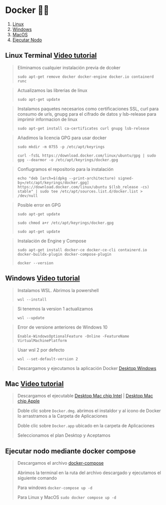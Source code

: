 # Docker 🐋🐳
1. [Linux](#linux-terminal)
2. [Windows](#windows)
3. [MacOS](#mac)
4. [Ejecutar Nodo](#ejecutar-nodo-mediante-docker-compose)
## Linux Terminal [Video tutorial](https://drive.google.com/file/d/1wcZpIMZ9x9afRJxXjEvTyTEI2ggamEkY/view?usp=share_link)
>Eliminamos cualquier instalación previa de dcoker
>
>```sudo apt-get remove docker docker-engine docker.io containerd runc```

>Actualizamos las librerias de linux
>
>```sudo apt-get update```

>Instalamos paquetes necesarios como certificaciones SSL, curl para consumo de urls, gnupg para el cifrado de datos y lsb-release para imprimir informacion de linux
>
>```sudo apt-get install ca-certificates curl gnupg lsb-release```

>Añadimos la licencia GPG para usar docker
>
>```sudo mkdir -m 0755 -p /etc/apt/keyrings```
>
>```curl -fsSL https://download.docker.com/linux/ubuntu/gpg | sudo gpg --dearmor -o /etc/apt/keyrings/docker.gpg```

>Confiugramos el repositorio para la instalación
>
>```echo "deb [arch=$(dpkg --print-architecture) signed-by=/etc/apt/keyrings/docker.gpg] https://download.docker.com/linux/ubuntu $(lsb_release -cs) stable" | sudo tee /etc/apt/sources.list.d/docker.list > /dev/null```

>Posible error en GPG
>
>```sudo apt-get update```
>
>```sudo chmod a+r /etc/apt/keyrings/docker.gpg```
>
>```sudo apt-get update```

> Instalación de Engine y Compose
>
>```sudo apt-get install docker-ce docker-ce-cli containerd.io docker-buildx-plugin docker-compose-plugin```
>
>```docker --version```

## Windows [Video tutorial](https://drive.google.com/file/d/16QbCKXbwrxVky_ky0Hj0CHPbTOPOKhsA/view?usp=share_link)
>Instalamos WSL. Abrimos la powershell
>
>```wsl --install```

>Si tenemos la version 1 actualizamos 
>
>```wsl --update```

>Error de versione anteriores de Windows 10
> 
>```Enable-WindowsOptionalFeature -Online -FeatureName VirtualMachinePlatform```

>Usar wsl 2 por defecto
>
>```wsl --set-default-version 2```

>Descargamos y ejecutamos la aplicación Docker 
>[Desktop Windows](https://desktop.docker.com/win/main/amd64/Docker%20Desktop%20Installer.exe)

## Mac [Video tutorial](#mac-video-tutorial)
>Descargamos el ejecutable
>[Desktop Mac chip Intel](https://desktop.docker.com/mac/main/amd64/Docker.dmg?utm_source=docker&utm_medium=webreferral&utm_campaign=docs-driven-download-mac-amd64) |
>[Desktop Mac chip Apple](https://desktop.docker.com/mac/main/arm64/Docker.dmg?utm_source=docker&utm_medium=webreferral&utm_campaign=docs-driven-download-mac-arm64)

>Doble clic sobre ```Docker.dmg```. abrimos el instaldor y al icono de Docker lo arrastramos a la Carpeta de Aplicaciones
>
>Doble clic sobre ```Docker.app``` ubicado en la carpeta de Aplicaciones 
>
>Seleccionamos el plan Desktop y Aceptamos 

## Ejecutar nodo mediante docker compose
>Descargamos el archivo 
>[docker-compose](/deploy/docker-compose.yml)
>
>Abrimos la terminal en la ruta del archivo descargado y ejecutamos el siguiente comando
>
>Para windows
>```docker-compose up -d```
>
>Para Linux y MacOS
>```sudo docker compose up -d```